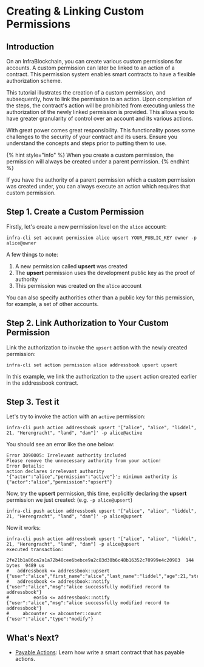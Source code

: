 # Creating & Linking Custom Permissions

## Introduction

On an InfraBlockchain, you can create various custom permissions for accounts. A custom permission can later be linked to an action of a contract. This permission system enables smart contracts to have a flexible authorization scheme.

This tutorial illustrates the creation of a custom permission, and subsequently, how to link the permission to an action. Upon completion of the steps, the contract's action will be prohibited from executing unless the authorization of the newly linked permission is provided. This allows you to have greater granularity of control over an account and its various actions.

With great power comes great responsibility. This functionality poses some challenges to the security of your contract and its users. Ensure you understand the concepts and steps prior to putting them to use.

{% hint style="info" %}
When you create a custom permission, the permission will always be created under a parent permission.
{% endhint %}

If you have the authority of a parent permission which a custom permission was created under, you can always execute an action which requires that custom permission.

## Step 1. Create a Custom Permission

Firstly, let's create a new permission level on the `alice` account:

```
infra-cli set account permission alice upsert YOUR_PUBLIC_KEY owner -p alice@owner
```

A few things to note:

1. A new permission called **upsert** was created
2. The **upsert** permission uses the development public key as the proof of authority
3. This permission was created on the `alice` account

You can also specify authorities other than a public key for this permission, for example, a set of other accounts.

## Step 2. Link Authorization to Your Custom Permission

Link the authorization to invoke the `upsert` action with the newly created permission:

```
infra-cli set action permission alice addressbook upsert upsert
```

In this example, we link the authorization to the `upsert` action created earlier in the addressbook contract.

## Step 3. Test it

Let's try to invoke the action with an `active` permission:

```
infra-cli push action addressbook upsert '["alice", "alice", "liddel", 21, "Herengracht", "land", "dam"]' -p alice@active
```

You should see an error like the one below:

```
Error 3090005: Irrelevant authority included
Please remove the unnecessary authority from your action!
Error Details:
action declares irrelevant authority '{"actor":"alice","permission":"active"}'; minimum authority is {"actor":"alice","permission":"upsert"}
```

Now, try the **upsert** permission, this time, explicitly declaring the **upsert** permission we just created: (e.g. `-p alice@upsert`)

```
infra-cli push action addressbook upsert '["alice", "alice", "liddel", 21, "Herengracht", "land", "dam"]' -p alice@upsert
```

Now it works:

```
infra-cli push action addressbook upsert '["alice", "alice", "liddel", 21, "Herengracht", "land", "dam"] -p alice@upsert
executed transaction:

2fe21b1a86ca2a1a72b48cee6bebce9a2c83d30b6c48b16352c70999e4c20983  144 bytes  9489 us
#   addressbook <= addressbook::upsert          {"user":"alice","first_name":"alice","last_name":"liddel","age":21,"street":"Herengracht","city":"land",...
#   addressbook <= addressbook::notify          {"user":"alice","msg":"alice successfully modified record to addressbook"}
#         eosio <= addressbook::notify          {"user":"alice","msg":"alice successfully modified record to addressbook"}
#     abcounter <= abcounter::count             {"user":"alice","type":"modify"}
```

## What's Next?

* [Payable Actions](payable-actions.md): Learn how write a smart contract that has payable actions.&#x20;
